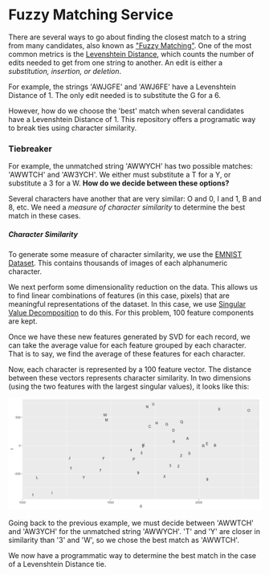 # Fuzzy Matching Service

There are several ways to go about finding the closest match to a string from many candidates, also known as ["Fuzzy Matching"](https://en.wikipedia.org/wiki/Approximate_string_matching). One of the most common metrics is the [Levenshtein Distance](https://en.wikipedia.org/wiki/Levenshtein_distance), which counts the number of edits needed to get from one string to another. An edit is either a *substitution, insertion, or deletion*.

For example, the strings 'AWJGFE' and 'AWJ6FE' have a Levenshtein Distance of 1. The only edit needed is to substitute the G for a 6. 

However, how do we choose the 'best' match when several candidates have a Levenshtein Distance of 1. This repository offers a programatic way to break ties using character similarity.

### Tiebreaker 

For example, the unmatched string 'AWWYCH' has two possible matches: 'AWWTCH' and 'AW3YCH'. We either must substitute a T for a Y, or substitute a 3 for a W. **How do we decide between these options?**

Several characters have another that are very similar: O and 0, I and 1, B and 8, etc. We need a *measure of character similarity* to determine the best match in these cases.

##### Character Similarity 

To generate some measure of character similarity, we use the [EMNIST Dataset](https://www.nist.gov/itl/products-and-services/emnist-dataset). This contains thousands of images of each alphanumeric character. 

We next perform some dimensionality reduction on the data. This allows us to find linear combinations of features (in this case, pixels) that are meaningful representations of the dataset. In this case, we use [Singular Value Decomposition](https://en.wikipedia.org/wiki/Singular_value_decomposition) to do this. For this problem, 100 feature components are kept. 

Once we have these new features generated by SVD for each record, we can take the average value for each feature grouped by each character. That is to say, we find the average of these features for each character.

Now, each character is represented by a 100 feature vector. The distance between these vectors represents character similarity. In two dimensions (using the two features with the largest singular values), it looks like this:

![alt text](https://github.com/kweithers/FuzzyMatchingService/blob/master/CharacterSimilarity.png)

Going back to the previous example, we must decide between 'AWWTCH' and 'AW3YCH' for the unmatched string 'AWWYCH'. 'T' and 'Y' are closer in similarity than '3' and 'W', so we chose the best match as 'AWWTCH'.

We now have a programmatic way to determine the best match in the case of a Levenshtein Distance tie.
